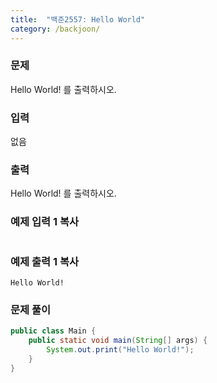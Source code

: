 ```yaml
---
title:  "백준2557: Hello World"
category: /backjoon/
---
```




### 문제

Hello World! 를 출력하시오.

### 입력

없음

### 출력

Hello World! 를 출력하시오.

### 예제 입력 1 복사

```

```

### 예제 출력 1 복사

```
Hello World!
```



### 문제 풀이

```java
public class Main {
    public static void main(String[] args) {
        System.out.print("Hello World!");
    }
}
```

